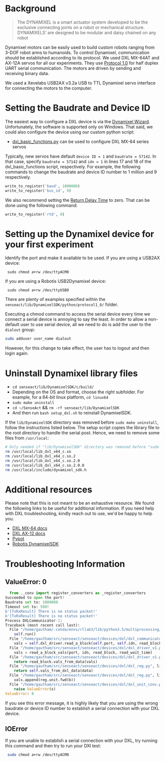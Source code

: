 # Background
>The DYNAMIXEL is a smart actuator system developed to be the exclusive connecting joints on a
robot or mechanical structure. DYNAMIXELS’ are designed to be modular and daisy chained on any robot

Dynamixel motors can be easily used to build custom robots ranging from 3-DOF robot arms to humanoids.
To control Dynamixel, communication should be established according to its protocol. We used DXL MX-64AT
and AX-12A servos for all our experiments. They use [Protocol 1.0](http://support.robotis.com/en/product/actuator/dynamixel/dxl_communication.htm)
for half duplex UART serial communication. The motors are driven by sending and receiving binary data.

We used a Xevelabs USB2AX v3.2a USB to TTL Dynamixel servo interface for connecting the motors to the computer.

# Setting the Baudrate and Device ID
The easiest way to configure a DXL device is via the [Dynamixel Wizard](http://support.robotis.com/en/software/roboplus/dynamixel_monitor.htm).
Unfortunately, the software is supported only on Windows. That said, we could also configure the device
using our custom python script:

- [dxl_basic_functions.py](dxl_basic_functions.py) can be used to configure DXL MX-64 series servos

Typically, new servos have default `device ID = 1` and `baudrate = 57142`. In that case, specify `baudrate = 57142` and `idn = 1` in lines 17 and 18 of the dxl_basic_functions script, respectively. For example, the following commands
to change the baudrate and device ID number to 1 million and 9 respectively.

```python
write_to_register('baud', 1000000)
write_to_register('bus_id', 9)

```

 We also recommend setting the [Return Delay Time](http://support.robotis.com/en/product/actuator/dynamixel/mx_series/mx-64at_ar.htm#Actuator_Address_05)
 to zero. That can be done using the following command:

 ```python
write_to_register('rtd', 0)
```

# Setting up the Dynamixel device for your first experiment
Identify the port and make it available to be used. If you are using a USB2AX device:

```
 sudo chmod a+rw /dev/ttyACM0
```

If you are using a Robotis USB2Dynamixel device:

```
 sudo chmod a+rw /dev/ttyUSB0
```

There are plenty of examples specified within the `senseact/lib/DynamixelSDK/python/protocol1_0/` folder.

Executing a chmod command to access the serial device every time we connect a serial device is annoying
to say the least. In order to allow a non-default user to use serial device, all we need to do is add the
user to the `dialout` group:

```bash
sudo adduser user_name dialout
```

However, for this change to take effect, the user has to logout and then login again.

# Uninstall Dynamixel library files
- `cd senseact/lib/DynamixelSDK/c/build/` 
- Depending on the OS and format, choose the right subfolder. For example, for a 64-bit linux platform, `cd linux64` 
- `sudo make uninstall`
- `cd ~/SenseAct` && `rm -rf senseact/lib/DynamixelSDK`
- And then run `bash setup_dxl.sh` to reinstall DynamixelSDK.

If the `lib/DynamixelSDK` directory was removed before `sudo make uninstall`, follow the instructions listed below. The setup script copies the library file to the root directory to handle the serial post. Hence, we need to remove some files from `/usr/local`:

 ```bash
 # Only needed if "lib/DynamixelSDK" directory was removed before "sudo make uninstall"
 rm /usr/local/lib_dxl_x64_c.so
 rm /usr/local/lib_dxl_x64_c.so.2
 rm /usr/local/lib_dxl_x64_c.so.2.0
 rm /usr/local/lib_dxl_x64_c.so.2.0.0
 rm /usr/local/include/dynamixel_sdk.h
 ```

# Additional resources
Please note that this is not meant to be an exhaustive resource. We found the following links to be useful for
additional information. If you need help with DXL troubleshooting, kindly reach out to use, we'd be happy to
help you.

- [DXL MX-64 docs](http://support.robotis.com/en/product/actuator/dynamixel/mx_series/mx-64at_ar.htm)
- [DXL AX-12 docs](http://support.robotis.com/en/product/actuator/dynamixel/ax_series/dxl_ax_actuator.htm)
- [Pypot](https://github.com/poppy-project/pypot)
- [Robotis DynamixelSDK](https://github.com/ROBOTIS-GIT/DynamixelSDK)

# Troubleshooting Information

## ValueError: 0
```python
  from ._conv import register_converters as _register_converters
Succeeded to open the port!
Baudrate set to: 1000000
Timeout set to: 500!
b'[TxRxResult] There is no status packet!'
b'[TxRxResult] There is no status packet!'
Process DXLCommunicator-1:
Traceback (most recent call last):
  File "/home/gautham/.conda/envs/rllab3/lib/python3.5/multiprocessing/process.py", line 252, in _bootstrap
    self.run()
  File "/home/gautham/src/senseact/senseact/devices/dxl/dxl_communicator.py", line 101, in run
    vals = self.dxl_driver.read_a_block(self.port, self.idn, read_block, self.read_wait_time)
  File "/home/gautham/src/senseact/senseact/devices/dxl/dxl_driver_v1.py", line 85, in read_a_block
    vals = read_a_block_vals(port, idn, read_block, read_wait_time)
  File "/home/gautham/src/senseact/senseact/devices/dxl/dxl_driver_v1.py", line 115, in read_a_block_vals
    return read_block.vals_from_data(vals)
  File "/home/gautham/src/senseact/senseact/devices/dxl/dxl_reg.py", line 253, in vals_from_data
    return self.vals_from_dxl_data(data)
  File "/home/gautham/src/senseact/senseact/devices/dxl/dxl_reg.py", line 283, in vals_from_dxl_data
    vals.append(reg.unit.fwd(b))
  File "/home/gautham/src/senseact/senseact/devices/dxl/dxl_unit_conv.py", line 162, in fwd
    raise ValueError(x)
ValueError: 0
```

If you see this error message, it is highly likely that you are using the wrong baudrate or device ID number
to establish a serial connection with your DXL device.

## IOError
If you are unable to establish a serial connection with your DXL, try running this command and then try to
run your DXl test:

```bash
 sudo chmod a+rw /dev/ttyACM0
```



